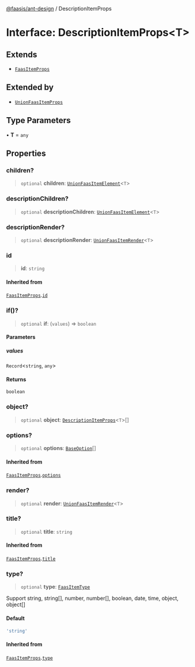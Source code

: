 [@faasjs/ant-design](../README.md) / DescriptionItemProps

# Interface: DescriptionItemProps\<T\>

## Extends

- [`FaasItemProps`](FaasItemProps.md)

## Extended by

- [`UnionFaasItemProps`](UnionFaasItemProps.md)

## Type Parameters

• **T** = `any`

## Properties

### children?

> `optional` **children**: [`UnionFaasItemElement`](../type-aliases/UnionFaasItemElement.md)\<`T`\>

### descriptionChildren?

> `optional` **descriptionChildren**: [`UnionFaasItemElement`](../type-aliases/UnionFaasItemElement.md)\<`T`\>

### descriptionRender?

> `optional` **descriptionRender**: [`UnionFaasItemRender`](../type-aliases/UnionFaasItemRender.md)\<`T`\>

### id

> **id**: `string`

#### Inherited from

[`FaasItemProps`](FaasItemProps.md).[`id`](FaasItemProps.md#id)

### if()?

> `optional` **if**: (`values`) => `boolean`

#### Parameters

##### values

`Record`\<`string`, `any`\>

#### Returns

`boolean`

### object?

> `optional` **object**: [`DescriptionItemProps`](DescriptionItemProps.md)\<`T`\>[]

### options?

> `optional` **options**: [`BaseOption`](../type-aliases/BaseOption.md)[]

#### Inherited from

[`FaasItemProps`](FaasItemProps.md).[`options`](FaasItemProps.md#options)

### render?

> `optional` **render**: [`UnionFaasItemRender`](../type-aliases/UnionFaasItemRender.md)\<`T`\>

### title?

> `optional` **title**: `string`

#### Inherited from

[`FaasItemProps`](FaasItemProps.md).[`title`](FaasItemProps.md#title)

### type?

> `optional` **type**: [`FaasItemType`](../type-aliases/FaasItemType.md)

Support string, string[], number, number[], boolean, date, time, object, object[]

#### Default

```ts
'string'
```

#### Inherited from

[`FaasItemProps`](FaasItemProps.md).[`type`](FaasItemProps.md#type)
